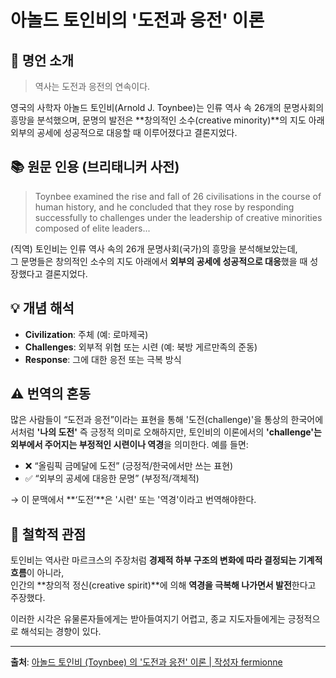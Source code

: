 # 아놀드 토인비의 '도전과 응전' 이론

## 📘 명언 소개

> 역사는 도전과 응전의 연속이다.

영국의 사학자 아놀드 토인비(Arnold J. Toynbee)는 인류 역사 속 26개의 문명사회의 흥망을 분석했으며, 문명의 발전은 **창의적인 소수(creative minority)**의 지도 아래 외부의 공세에 성공적으로 대응할 때 이루어졌다고 결론지었다.

## 📚 원문 인용 (브리태니커 사전)

> Toynbee examined the rise and fall of 26 civilisations in the course of human history, and he concluded that they rose by responding successfully to challenges under the leadership of creative minorities composed of elite leaders...

(직역) 토인비는 인류 역사 속의 26개 문명사회(국가)의 흥망을 분석해보았는데,  
그 문명들은 창의적인 소수의 지도 아래에서 **외부의 공세에 성공적으로 대응**했을 때 성장했다고 결론지었다.

## 💡 개념 해석

- **Civilization**: 주체 (예: 로마제국)
- **Challenges**: 외부적 위협 또는 시련 (예: 북방 게르만족의 준동)
- **Response**: 그에 대한 응전 또는 극복 방식

## ⚠️ 번역의 혼동

많은 사람들이 “도전과 응전”이라는 표현을 통해 '도전(challenge)'을 통상의 한국어에서처럼 **'나의 도전'** 즉 긍정적 의미로 오해하지만, 토인비의 이론에서의 **'challenge'는 외부에서 주어지는 부정적인 시련이나 역경**을 의미한다. 예를 들면:

- ❌ “올림픽 금메달에 도전” (긍정적/한국에서만 쓰는 표현)
- ✅ “외부의 공세에 대응한 문명” (부정적/객체적)

→ 이 문맥에서 **‘도전’**은 '시련' 또는 '역경'이라고 번역해야한다.

## 🧠 철학적 관점

토인비는 역사란 마르크스의 주장처럼 **경제적 하부 구조의 변화에 따라 결정되는 기계적 흐름**이 아니라,  
인간의 **창의적 정신(creative spirit)**에 의해 **역경을 극복해 나가면서 발전**한다고 주장했다.

이러한 시각은 유물론자들에게는 받아들여지기 어렵고, 종교 지도자들에게는 긍정적으로 해석되는 경향이 있다.

---

**출처**: [아놀드 토인비 (Toynbee) 의 '도전과 응전' 이론 | 작성자 fermionne](https://blog.naver.com/fermionne/222563454938)
